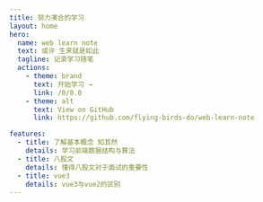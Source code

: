 ```yaml
---
title: 努力凑合的学习
layout: home
hero:
  name: web learn note
  text: 或许 生来就是如此
  tagline: 记录学习随笔
  actions:
    - theme: brand
      text: 开始学习 →
      link: /0/0.0
    - theme: alt
      text: View on GitHub
      link: https://github.com/flying-birds-do/web-learn-note

features:
  - title: 了解基本概念 知其然 
    details: 学习前端数据结构与算法
  - title: 八股文
    details: 懂得八股文对于面试的重要性
  - title: vue3
    details: vue3与vue2的区别
---
```

